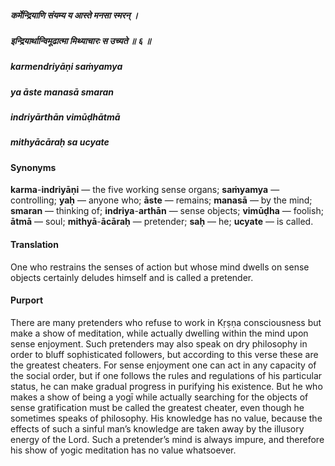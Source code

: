 ##### कर्मेन्द्रियाणि संयम्य य आस्ते मनसा स्मरन् ।
##### इन्द्रियार्थान्विमूढात्मा मिथ्याचारः स उच्यते ॥ ६ ॥

##### karmendriyāṇi saṁyamya
##### ya āste manasā smaran
##### indriyārthān vimūḍhātmā
##### mithyācāraḥ sa ucyate

#### Synonyms

**karma**-**indriyāṇi** — the five working sense organs; **saṁyamya** — controlling; **yaḥ** — anyone who; **āste** — remains; **manasā** — by the mind; **smaran** — thinking of; **indriya**-**arthān** — sense objects; **vimūḍha** — foolish; **ātmā** — soul; **mithyā**-**ācāraḥ** — pretender; **saḥ** — he; **ucyate** — is called.

#### Translation

One who restrains the senses of action but whose mind dwells on sense objects certainly deludes himself and is called a pretender.

#### Purport

There are many pretenders who refuse to work in Kṛṣṇa consciousness but make a show of meditation, while actually dwelling within the mind upon sense enjoyment. Such pretenders may also speak on dry philosophy in order to bluff sophisticated followers, but according to this verse these are the greatest cheaters. For sense enjoyment one can act in any capacity of the social order, but if one follows the rules and regulations of his particular status, he can make gradual progress in purifying his existence. But he who makes a show of being a yogī while actually searching for the objects of sense gratification must be called the greatest cheater, even though he sometimes speaks of philosophy. His knowledge has no value, because the effects of such a sinful man’s knowledge are taken away by the illusory energy of the Lord. Such a pretender’s mind is always impure, and therefore his show of yogic meditation has no value whatsoever.